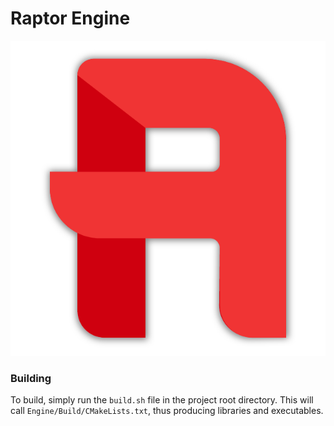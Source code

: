 # Raptor Engine

![Raptor Logo](./Engine/Assets/Icons/raptor-logo.png "Raptor Game Engine")

### Building

To build, simply run the `build.sh` file in the project root directory.
This will call `Engine/Build/CMakeLists.txt`, thus producing libraries
and executables.